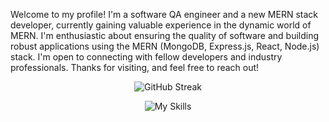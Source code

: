 

<!--
**billadin/billadin** is a ✨ _special_ ✨ repository because its `README.md` (this file) appears on your GitHub profile.

Here are some ideas to get you started:

- 🔭 I’m currently working on ...
- 🌱 I’m currently learning ...
- 👯 I’m looking to collaborate on ...
- 🤔 I’m looking for help with ...
- 💬 Ask me about ...
- 📫 How to reach me: ...
- 😄 Pronouns: ...
- ⚡ Fun fact: ...
-->

<p>
Welcome to my profile! I'm a software QA engineer and a new MERN stack developer, currently gaining valuable experience in the dynamic world of MERN. I'm enthusiastic about ensuring the quality of software and building robust applications using the MERN (MongoDB, Express.js, React, Node.js) stack. I'm open to connecting with fellow developers and industry professionals. Thanks for visiting, and feel free to reach out!
</p>

<p align="center">
  <a>
    <img src="https://github-readme-streak-stats.herokuapp.com?user=billadin&theme=github-light&hide_border=true" alt="GitHub Streak">
  </a>
</p>

 

<p align="center">
  <a>
    <img src="https://skillicons.dev/icons?i=react,js,java,selenium,nodejs,express,mongodb,firebase,tailwind,html,css&theme=dark" alt="My Skills">
  </a>
</p>


